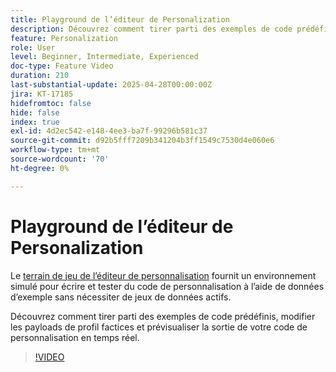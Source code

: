 ```yaml
---
title: Playground de l’éditeur de Personalization
description: Découvrez comment tirer parti des exemples de code prédéfinis, modifier les payloads de profil factices et prévisualiser la sortie de votre code de personnalisation en temps réel.
feature: Personalization
role: User
level: Beginner, Intermediate, Experienced
doc-type: Feature Video
duration: 210
last-substantial-update: 2025-04-28T00:00:00Z
jira: KT-17185
hidefromtoc: false
hide: false
index: true
exl-id: 4d2ec542-e148-4ee3-ba7f-99296b581c37
source-git-commit: d92b5fff7209b341204b3ff1549c7530d4e060e6
workflow-type: tm+mt
source-wordcount: '70'
ht-degree: 0%

---
```


# Playground de l’éditeur de Personalization

Le [terrain de jeu de l’éditeur de personnalisation](https://experienceleague.adobe.com/en/apps/journey-optimizer/ajo-personalization#) fournit un environnement simulé pour écrire et tester du code de personnalisation à l’aide de données d’exemple sans nécessiter de jeux de données actifs.

Découvrez comment tirer parti des exemples de code prédéfinis, modifier les payloads de profil factices et prévisualiser la sortie de votre code de personnalisation en temps réel.

>[!VIDEO](https://video.tv.adobe.com/v/3457868/?learn=on&enablevpops)
